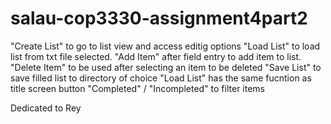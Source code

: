 # salau-cop3330-assignment4part2
"Create List" to go to list view and access editig options
"Load List" to load list from txt file selected.
"Add Item" after field entry to add item to list.
"Delete Item" to be used after selecting an item to be deleted
"Save List" to save filled list to directory of choice
"Load List" has the same fucntion as title screen button
"Completed" / "Incompleted" to filter items


Dedicated to Rey
